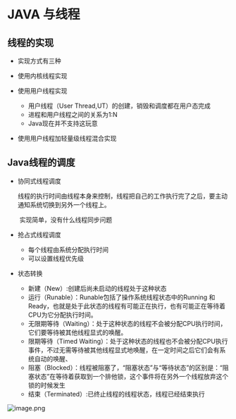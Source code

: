 # JAVA 与线程

## 线程的实现

* 实现方式有三种

* 使用内核线程实现
* 使用用户线程实现
  * 用户线程（User Thread,UT）的创建，销毁和调度都在用户态完成
  * 进程和用户线程之间的关系为1:N
  * Java现在并不支持这玩意
* 使用用户线程加轻量级线程混合实现



## Java线程的调度

* 协同式线程调度

  ​	线程的执行时间由线程本身来控制，线程把自己的工作执行完了之后，要主动通知系统切换到另外一个线程上。

  ​	实现简单，没有什么线程同步问题

* 抢占式线程调度

  * 每个线程由系统分配执行时间
  * 可以设置线程优先级





* 状态转换

  * 新建（New）:创建后尚未启动的线程处于这种状态
  * 运行（Runable）：Runable包括了操作系统线程状态中的Running 和Ready，也就是处于此状态的线程有可能正在执行，也有可能正在等待着CPU为它分配执行时间。
  * 无限期等待（Waiting）：处于这种状态的线程不会被分配CPU执行时间，它们要等待被其他线程显式的唤醒。
  * 限期等待（Timed Waiting）：处于这种状态的线程也不会被分配CPU执行事件，不过无需等待被其他线程显式地唤醒，在一定时间之后它们会有系统自动的唤醒、
  * 阻塞（Blocked）：线程被阻塞了，“阻塞状态”与“等待状态”的区别是：“阻塞状态”在等待着获取到一个排他锁，这个事件将在另外一个线程放弃这个锁的时候发生
  * 结束（Terminated）:已终止线程的线程状态，线程已经结束执行

  

![image.png](https://cdn.nlark.com/yuque/0/2020/png/1266758/1587092733266-cacc335c-d8c3-442c-b298-1ca052550ed2.png?x-oss-process=image%2Fwatermark%2Ctype_d3F5LW1pY3JvaGVp%2Csize_10%2Ctext_THVrYQ%3D%3D%2Ccolor_FFFFFF%2Cshadow_50%2Ct_80%2Cg_se%2Cx_10%2Cy_10)